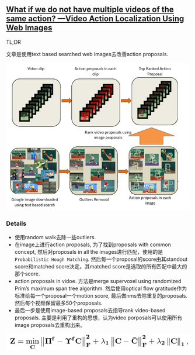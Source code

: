 ## [What if we do not have multiple videos of the same action? —Video Action Localization Using Web Images](www.cv-foundation.org/openaccess/content_cvpr_2016/papers/Sultani_What_If_We_CVPR_2016_paper.pdf)

TL;DR

文章是使用text based searched web images去改善action proposals.

![actionlocweb](actionloc_web.png "actionloc")

### Details

* 使用random walk去除一些outliers.
* 在image上进行action proposals, 为了找到proposals with common concept, 然后对proposals in all the images进行匹配，使用的是`Probabilistic Hough Matching`.
然后每一个proposal的score由其standout score和matched score决定。其matched score是选取的所有匹配中最大的那个score.
* action proposals in vidoe. 方法是merge supervoxel using randomized Prim’s maximum span tree algorithm. 然后使用optical flow gratitude作为标准给每一个proposal一个motion score, 最后做nms去除重复的proposals. 然后每个视频保留最多50个proposals.
* 最后一步是使用image-based proposals去指导rank video-based proposals. 主要是利用了重构的思想，认为video porposals可以使用所有image proposals去重构出来。

![actionlocweb1](actionloc_web1.png "alc")

